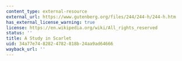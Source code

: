 ```yaml
---
content_type: external-resource
external_url: https://www.gutenberg.org/files/244/244-h/244-h.htm
has_external_license_warning: true
license: https://en.wikipedia.org/wiki/All_rights_reserved
status: ''
title: A Study in Scarlet
uid: 34a77e74-8282-4782-818b-24aa9ad64666
wayback_url: ''
---
```

